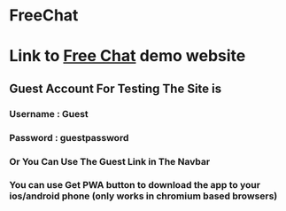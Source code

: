 # FreeChat  

# Link to [Free Chat](https://freechat-sv.herokuapp.com/ "Free Chat") demo website

## Guest Account For Testing The Site is
### Username : Guest
### Password : guestpassword 
### Or You Can Use The Guest Link in The Navbar

### You can use Get PWA button to download the app to your ios/android phone (only works in chromium based browsers)

